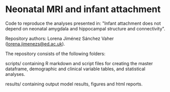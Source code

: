 # Neonatal MRI and infant attachment

Code to reproduce the analyses presented in: "Infant attachment does not depend on neonatal amygdala and hippocampal structure and connectivity".

Repository authors: Lorena Jiménez Sánchez Vaher (lorena.jimenezs@ed.ac.uk).

The repository consists of the following folders:

scripts/ containing R markdown and script files for creating the master dataframe, demographic and clinical variable tables, and statistical analyses.

results/ containing output model results, figures and html reports.

